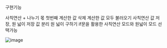 구현기능

사칙연산 + 나누기 몫
첫번째 계산한 값 삭제
계산한 값 모두 불러오기
사칙연산 값 저장, 원 넓이 저장 값 분리
원 넓이 구하기
if문을 활용한 사칙연산 모드와 원넓이 모드 선택가능

![image](https://github.com/user-attachments/assets/5da5a66e-e1b9-4c31-979a-56b7119c6567)
